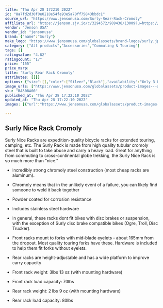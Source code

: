 ```yaml
---
title: "Thu Apr 28 172210 2022"
id: "8a7fd2d30f0e0210e54fe93e5a78ff75843bbdc1"
source_url: "https://www.jensonusa.com/Surly-Rear-Rack-Cromoly"
affiliate_url: "https://jenson.sjv.io/c/3294572/989438/13009?u=https://www.jensonusa.com/Surly-Rear-Rack-Cromoly"
vendor: "Jenson USA"
vendor_id: "jensonusa"
brand: {"name":"Surly"}
make_logo: "https://www.jensonusa.com/globalassets/brand-logos/surly.jpg"
category: ["All products","Accessories","Commuting & Touring"]
tags: []
ratingvalue: "4.82"
ratingcount: "17"
price: "155"
price_msrp: 
title: "Surly Rear Rack Cromoly"
attributes: [[]]
options: {"size":[],"color":["Silver","Black"],"availability":"Only 3 Left"}
image_urls: ["https://www.jensonusa.com/globalassets/product-images---all-assets/surly/ra308a00sil--26---rear.jpg"]
sku: "RA308A00"
published_at: "Thu Apr 28 17:22:10 2022"
updated_at: "Thu Apr 28 17:22:10 2022"
images: [{"url":"https://www.jensonusa.com/globalassets/product-images---all-assets/surly/ra308a00sil--26---rear.jpg","path":"full/ad49026b47d6542ea1c7714dee9b70c897186012.jpg","checksum":"07bd750c7f5917e54a511d7be6c546be","status":"downloaded"}]

---
```

## Surly Nice Rack Cromoly

Surly Nice Racks are expedition-quality bicycle racks for extended touring,
camping, etc. The Surly Rack is made from high quality tubular cromoly steel
that is built to take abuse and carry a heavy load. Great for anything from
commuting to cross-continental globe trekking, the Surly Nice Rack is so much
more than "nice."

  * Incredibly strong chromoly steel construction (most cheap racks are aluminum).   

  * Chromoly means that in the unlikely event of a failure, you can likely find someone to weld it back together   

  * Powder coated for corrosion resistance 
  * Includes stainless steel hardware   

  * In general, these racks dont fit bikes with disc brakes or suspension, with the exception of Surly disc brake compatible bikes (Ogre, Troll, Disc Trucker). 
  * Front racks mount to forks with mid-blade eyelets - about 165mm from the dropout. Most quality touring forks have these. Hardware is included to help them fit forks without eyelets.
  * Rear racks are height-adjustable and has a wide platform to improve carry capacity
  * Front rack weight: 3lbs 13 oz (with mounting hardware)
  * Front rack load capacity: 70lbs
  * Rear rack weight: 2 lbs 9 oz (with mounting hardware)
  * Rear rack load capacity: 80lbs

